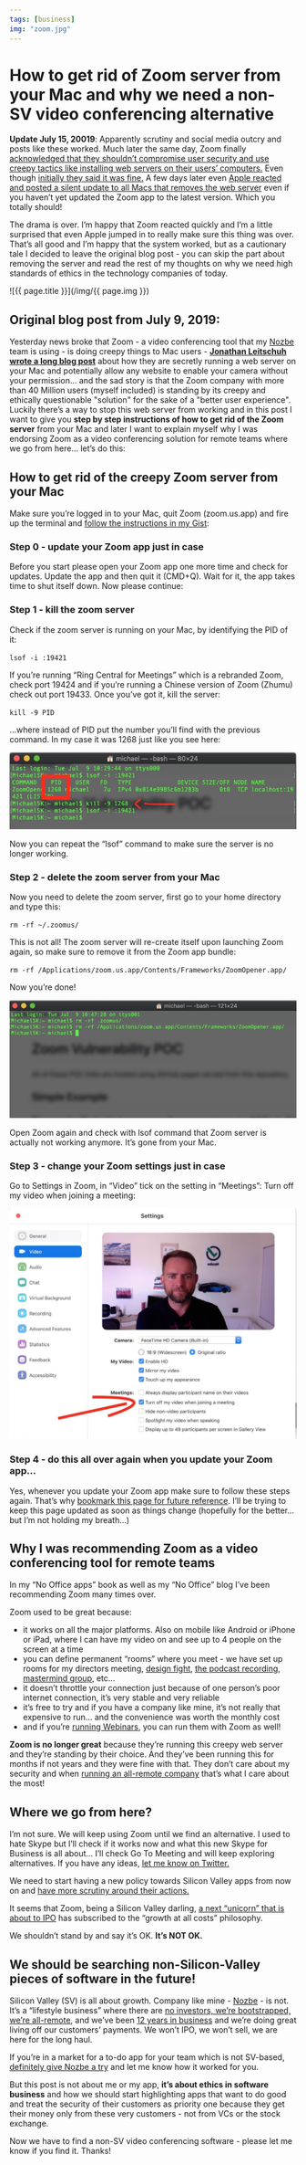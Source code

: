 ```yaml
---
tags: [business]
img: "zoom.jpg"
---
```


# How to get rid of Zoom server from your Mac and why we need a non-SV video conferencing alternative

**Update July 15, 20019**: Apparently scrutiny and social media outcry and posts like these worked. Much later the same day, Zoom finally [acknowledged that they shouldn’t compromise user security and use creepy tactics like installing web servers on their users’ computers.](https://blog.zoom.us/wordpress/2019/07/08/response-to-video-on-concern/) Even though [initially they said it was fine.](https://www.zdnet.com/article/zoom-defends-use-of-local-web-server-on-macs-after-security-report/) A few days later even [Apple reacted and posted a silent update to all Macs that removes the web server](https://techcrunch.com/2019/07/10/apple-silent-update-zoom-app/) even if you haven’t yet updated the Zoom app to the latest version. Which you totally should!

The drama is over. I’m happy that Zoom reacted quickly and I’m a little surprised that even Apple jumped in to really make sure this thing was over. That’s all good and I’m happy that the system worked, but as a cautionary tale I decided to leave the original blog post - you can skip the part about removing the server and read the rest of my thoughts on why we need high standards of ethics in the technology companies of today.
 
<!--More-->

![{{ page.title }}](/img/{{ page.img }})

## Original blog post from July 9, 2019:

Yesterday news broke that Zoom - a video conferencing tool that my [Nozbe][n] team is using - is doing creepy things to Mac users - **[Jonathan Leitschuh wrote a long blog post](https://medium.com/@jonathan.leitschuh/zoom-zero-day-4-million-webcams-maybe-an-rce-just-get-them-to-visit-your-website-ac75c83f4ef5)** about how they are secretly running a web server on your Mac and potentially allow any website to enable your camera without your permission... and the sad story is that the Zoom company with more than 40 Million users (myself included) is standing by its creepy and ethically questionable "solution" for the sake of a "better user experience". Luckily there’s a way to stop this web server from working and in this post I want to give you **step by step instructions of how to get rid of the Zoom server** from your Mac and later I want to explain myself why I was endorsing Zoom as a video conferencing solution for remote teams where we go from here... let’s do this:

## How to get rid of the creepy Zoom server from your Mac

Make sure you’re logged in to your Mac, quit Zoom (zoom.us.app) and fire up the terminal and [follow the instructions in my Gist](https://gist.github.com/michaelnozbe/8c054928b71221b39cf17f10c78a3450):

### Step 0 - update your Zoom app just in case

Before you start please open your Zoom app one more time and check for updates. Update the app and then quit it (CMD+Q). Wait for it, the app takes time to shut itself down. Now please continue:

### Step 1 - kill the zoom server

Check if the zoom server is running on your Mac, by identifying the PID of it:

`lsof -i :19421`

If you’re running “Ring Central for Meetings” which is a rebranded Zoom, check port 19424 and if you’re running a Chinese version of Zoom (Zhumu) check out port 19433. Once you’ve got it, kill the server:

`kill -9 PID`

…where instead of PID put the number you’ll find with the previous command. In my case it was 1268 just like you see here:

![✔️ How to get rid of Zoom server from your Mac and why we need a non-SV video conferencing alternative 2](/img/zoom-1.jpg)
 
Now you can repeat the “lsof” command to make sure the server is no longer working.

### Step 2 - delete the zoom server from your Mac

Now you need to delete the zoom server, first go to your home directory and type this:

`rm -rf ~/.zoomus/`

This is not all! The zoom server will re-create itself upon launching Zoom again, so make sure to remove it from the Zoom app bundle:

`rm -rf /Applications/zoom.us.app/Contents/Frameworks/ZoomOpener.app/`

Now you’re done!

![✔️ How to get rid of Zoom server from your Mac and why we need a non-SV video conferencing alternative 3](/img/zoom-2.jpg)

Open Zoom again and check with lsof command that Zoom server is actually not working anymore. It’s gone from your Mac.

### Step 3 - change your Zoom settings just in case

Go to Settings in Zoom, in “Video” tick on the setting in “Meetings”: Turn off my video when joining a meeting:

![✔️ How to get rid of Zoom server from your Mac and why we need a non-SV video conferencing alternative 4](/img/zoom-3.jpg)

### Step 4 - do this all over again when you update your Zoom app…

Yes, whenever you update your Zoom app make sure to follow these steps again. That’s why [bookmark this page for future reference](/zoom). I’ll be trying to keep this page updated as soon as things change (hopefully for the better… but I’m not holding my breath…)

## Why I was recommending Zoom as a video conferencing tool for remote teams

In my “No Office apps” book as well as my “No Office” blog I’ve been recommending Zoom many times over.

Zoom used to be great because:

- it works on all the major platforms. Also on mobile like Android or iPhone or iPad, where I can have my video on and see up to 4 people on the screen at a time
- you can define permanent “rooms” where you meet - we have set up rooms for my directors meeting, [design fight](https://sliwinski.com/thepodcast-19/), [the podcast recording](/tag/podcast), [mastermind group](https://jakoszczedzacpieniadze.pl/mastermind-co-to-jest-i-jak-go-zrobic), etc…
- it doesn’t throttle your connection just because of one person’s poor internet connection, it’s very stable and very reliable
- it’s free to try and if you have a company like mine, it’s not really that expensive to run... and the convenience was worth the monthly cost
- and if you’re [running Webinars](https://sliwinski.com/webinars), you can run them with Zoom as well!

**Zoom is no longer great** because they’re running this creepy web server and they’re standing by their choice. And they’ve been running this for months if not years and they were fine with that. They don’t care about my security and when [running an all-remote company](/tag/nooffice) that’s what I care about the most!

## Where we go from here?

I’m not sure. We will keep using Zoom until we find an alternative. I used to hate Skype but I’ll check if it works now and what this new Skype for Business is all about… I’ll check Go To Meeting and will keep exploring alternatives. If you have any ideas, [let me know on Twitter.](/contact)

We need to start having a new policy towards Silicon Valley apps from now on and [have more scrutiny around their actions.](https://m.signalvnoise.com/scrutiny-is-the-prize-of-success/)

It seems that Zoom, being a Silicon Valley darling, [a next “unicorn” that is about to IPO](https://techcrunch.com/2019/03/22/zoom-a-profitable-unicorn-files-to-go-public/) has subscribed to the “growth at all costs” philosophy.

We shouldn’t stand by and say it’s OK. **It’s NOT OK.**

## We should be searching non-Silicon-Valley pieces of software in the future!

Silicon Valley (SV) is all about growth. Company like mine - [Nozbe][n] - is not. It’s a “lifestyle business” where there are [no investors, we’re bootstrapped, we’re all-remote](https://nozbe.com/blog/11-years/), and we’ve been [12 years in business](https://sliwinski.com/thepodcast-174/) and we’re doing great living off our customers’ payments. We won’t IPO, we won’t sell, we are here for the long haul.

If you’re in a market for a to-do app for your team which is not SV-based, [definitely give Nozbe a try][n] and let me know how it worked for you.

But this post is not about me or my app, **it’s about ethics in software business** and how we should start highlighting apps that want to do good and treat the security of their customers as priority one because they get their money only from these very customers - not from VCs or the stock exchange.

Now we have to find a non-SV video conferencing software - please let me know if you find it. Thanks!

[n]: https://nozbe.com/
[p]: https://thepodcast.fm/